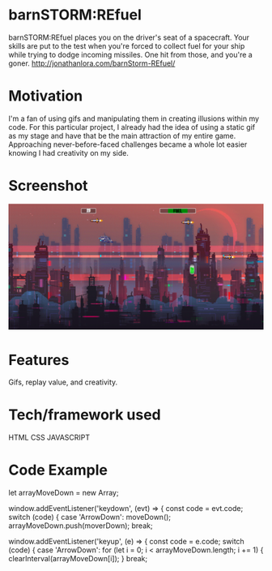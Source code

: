 # barnSTORM:REfuel
barnSTORM:REfuel places you on the driver's seat of a spacecraft. Your skills are put to the test when you're forced to collect fuel for your ship while trying to dodge incoming missiles. One hit from those, and you're a goner.
http://jonathanlora.com/barnStorm-REfuel/

# Motivation
I'm a fan of using gifs and manipulating them in creating illusions within my code. For this particular project, I already had the idea of using a static gif as my stage and have that be the main attraction of my entire game. Approaching never-before-faced challenges became a whole lot easier knowing I had creativity on my side. 

# Screenshot
![alt text](https://github.com/LoraCode/barnStorm-REfuel/blob/master/Images/Screen%20Shot.png "Game Page")

# Features
Gifs, replay value, and creativity.

# Tech/framework used
HTML
CSS
JAVASCRIPT

# Code Example
let arrayMoveDown = new Array;

window.addEventListener('keydown', (evt) => {
    const code = evt.code;
    switch (code) {
        case 'ArrowDown':
            moveDown();
            arrayMoveDown.push(moverDown);
            break;
            
window.addEventListener('keyup', (e) => {
    const code = e.code;
    switch (code) {
        case 'ArrowDown':
            for (let i = 0; i < arrayMoveDown.length; i += 1) {
                clearInterval(arrayMoveDown[i]);
            }
            break;
